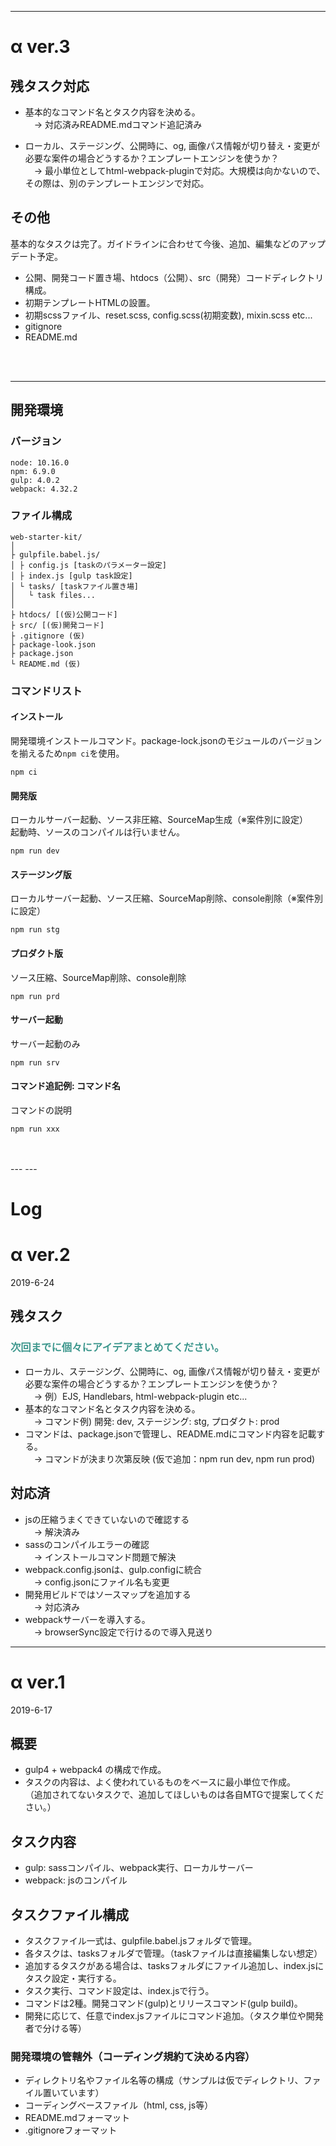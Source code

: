 

---

# α ver.3

## 残タスク対応

- 基本的なコマンド名とタスク内容を決める。
<br>　→ 対応済みREADME.mdコマンド追記済み


- ローカル、ステージング、公開時に、og, 画像パス情報が切り替え・変更が必要な案件の場合どうするか？エンプレートエンジンを使うか？
<br>　→ 最小単位としてhtml-webpack-pluginで対応。大規模は向かないので、その際は、別のテンプレートエンジンで対応。


## その他
基本的なタスクは完了。ガイドラインに合わせて今後、追加、編集などのアップデート予定。
- 公開、開発コード置き場、htdocs（公開）、src（開発）コードディレクトリ構成。
- 初期テンプレートHTMLの設置。
- 初期scssファイル、reset.scss, config.scss(初期変数), mixin.scss etc...
- gitignore
- README.md


<br>
<br>

---


## 開発環境

### バージョン
```
node: 10.16.0
npm: 6.9.0
gulp: 4.0.2
webpack: 4.32.2
```

### ファイル構成
```
web-starter-kit/
│
├ gulpfile.babel.js/
│ ├ config.js [taskのパラメーター設定]
│ ├ index.js [gulp task設定]
│ └ tasks/ [taskファイル置き場]
│   └ task files...
│
├ htdocs/ [(仮)公開コード]
├ src/ [(仮)開発コード]
├ .gitignore (仮)
├ package-look.json
├ package.json
└ README.md (仮)
```

### コマンドリスト
#### インストール
開発環境インストールコマンド。package-lock.jsonのモジュールのバージョンを揃えるため`npm ci`を使用。
```
npm ci
```

<!--
#### htdocsフォルダ一式生成
 <a href="https://github.com/1-10/1906_id_programming-style" target="_blank">1-10/1906_id_programming-style</a>のフォルダ構成一式ダウンロードします。※必要な時のみ使用。
```
npm run mkhtdocs
```
-->

#### 開発版
ローカルサーバー起動、ソース非圧縮、SourceMap生成（※案件別に設定）<br>
起動時、ソースのコンパイルは行いません。
```
npm run dev
```

#### ステージング版
ローカルサーバー起動、ソース圧縮、SourceMap削除、console削除（※案件別に設定）
```
npm run stg
```

#### プロダクト版
ソース圧縮、SourceMap削除、console削除
```
npm run prd
```

#### サーバー起動
サーバー起動のみ
```
npm run srv
```

#### コマンド追記例: コマンド名
コマンドの説明
```
npm run xxx
```

<br>
<br>
---
---


# Log

# α ver.2
2019-6-24

## 残タスク
### <strong style="color:#3D978D">次回までに個々にアイデアまとめてください。</strong>

- ローカル、ステージング、公開時に、og, 画像パス情報が切り替え・変更が必要な案件の場合どうするか？エンプレートエンジンを使うか？
<br>　→ 例）EJS, Handlebars, html-webpack-plugin etc...
- 基本的なコマンド名とタスク内容を決める。
<br>　→ コマンド例) 開発: dev, ステージング: stg, プロダクト: prod
- コマンドは、package.jsonで管理し、README.mdにコマンド内容を記載する。
<br>　→ コマンドが決まり次第反映 (仮で追加：npm run dev, npm run prod)


## 対応済
- jsの圧縮うまくできていないので確認する
<br>　→ 解決済み
- sassのコンパイルエラーの確認
<br>　→ インストールコマンド問題で解決
- webpack.config.jsonは、gulp.configに統合
<br>　→ config.jsonにファイル名も変更
- 開発用ビルドではソースマップを追加する
<br>　→ 対応済み
- webpackサーバーを導入する。
<br>　→ browserSync設定で行けるので導入見送り

---

# α ver.1
2019-6-17

## 概要
- gulp4 + webpack4 の構成で作成。
- タスクの内容は、よく使われているものをベースに最小単位で作成。<br>
（追加されてないタスクで、追加してほしいものは各自MTGで提案してください。）


## タスク内容
- gulp: sassコンパイル、webpack実行、ローカルサーバー
- webpack: jsのコンパイル


## タスクファイル構成
- タスクファイル一式は、gulpfile.babel.jsフォルダで管理。
- 各タスクは、tasksフォルダで管理。（taskファイルは直接編集しない想定）
- 追加するタスクがある場合は、tasksフォルダにファイル追加し、index.jsにタスク設定・実行する。
- タスク実行、コマンド設定は、index.jsで行う。
- コマンドは2種。開発コマンド(gulp)とリリースコマンド(gulp build)。
- 開発に応じて、任意でindex.jsファイルにコマンド追加。（タスク単位や開発者で分ける等）


### 開発環境の管轄外（コーディング規約て決める内容）
- ディレクトリ名やファイル名等の構成（サンプルは仮でディレクトリ、ファイル置いています）
- コーディングベースファイル（html, css, js等）
- README.mdフォーマット
- .gitignoreフォーマット
